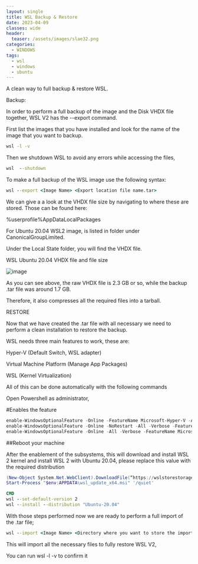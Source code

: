 ```yaml
---
layout: single
title: WSL Backup & Restore
date: 2023-04-09
classes: wide
header:
  teaser: /assets/images/slae32.png
categories:
  - WINDOWS
tags:
  - wsl
  - windows
  - ubuntu
---
```

A clean way to full backup & restore WSL.

Backup:

In order to perform a full backup of the image and the Disk VHDX file together, WSL V2 has the --export  command.

First list the images that you have installed and look for the name of the image that you want to backup.

```cmd
wsl -l -v
```

Then we shutdown WSL to avoid any errors while accessing the files,
```cmd
wsl  --shutdown
```

To make a full backup of the WSL image use the following syntax:
```cmd
wsl --export <Image Name> <Export location file name.tar>
```
 
We can give a a look at the VHDX file size by navigating to where these are stored. 
Those can be found here:

%userprofile%AppDataLocalPackages

For Ubuntu 20.04 WSL2 image,  is listed in folder under CanonicalGroupLimited.

Under the Local State folder, you will find the VHDX file.

WSL Ubuntu 20.04 VHDX file and file size

![image](https://user-images.githubusercontent.com/78656150/230788972-b64514e8-8c8c-48bb-ae29-635ee69ac5c9.png)

As you can see above, the raw VHDX file is 2.3 GB or so, while the backup .tar file was around 1.7 GB. 

Therefore, it also compresses all the required files into a tarball.

RESTORE

Now that we have created the .tar file with all necessary we need to perform a clean installation to restore the backup.

WSL needs three main features to work, these are:

Hyper-V (Default Switch, WSL adapter)

Virtual Machine Platform (Manage App Packages)

WSL (Kernel Virtualization)
 
All of this can be done automatically with the following commands

Open Powershell as administrator,

#Enables the feature
```powershell
enable-WindowsOptionalFeature -Online -FeatureName Microsoft-Hyper-V -All
enable-WindowsOptionalFeature -Online -NoRestart -All -Verbose -FeatureName VirtualMachinePlatform
enable-WindowsOptionalFeature -Online -All -Verbose -FeatureName Microsoft-Windows-Subsystem-Linux
```
 
##Reboot your machine

After the enablement of the subsystems, this will download and install WSL 2 kernel and install WSL 2 with Ubuntu 20.04, please replace this value with the required distribution

```powershell
(New-Object System.Net.WebClient).DownloadFile(“https://wslstorestorage.blob.core.windows.net/wslblob/wsl_update_x64.msi”,"$env:APPDATA\wsl_update_x64.msi")
Start-Process "$env:APPDATA\wsl_update_x64.msi" '/quiet'
```

```cmd
CMD
wsl --set-default-version 2
wsl --install --distribution "Ubuntu-20.04"
```
 
With those steps performed now we are ready to perform a full import of the .tar file;

```cmd
wsl --import <Image Name> <Directory where you want to store the imported image> <Directory where the exported .tar file exists>
```

This will import all the necessary files to fully restore WSL V2,

You can run wsl  -l -v to confirm it
